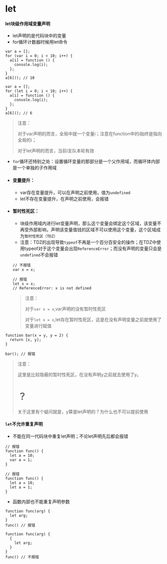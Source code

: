 # let

#### let块级作用域变量声明

- let声明的是代码块中的变量
- for循环计数器时候用let命令

```shell
var a = [];
for (var i = 0; i < 10; i++) {
  a[i] = function () {
    console.log(i);
  };
}
a[6](); // 10
```

```shell
var a = [];
for (let i = 0; i < 10; i++) {
  a[i] = function () {
    console.log(i);
  };
}
a[6](); // 6
```

>  注意：
>
> 对于var声明的而言，全局中就一个变量i；注意在function中的i始终是指向全局的i；
>
> 对于let声明的而言，当前i支队本轮有效

- `for`循环还特别之处：设置循环变量的那部分是一个父作用域，而循环体内部是一个单独的子作用域

- #### 变量提升：

  - var存在变量提升，可以在声明之前使用，值为`undefined`
  - let不存在变量提升，在声明之前使用，会报错

- #### 暂时性死区：

  - 块级作用域内进行let变量声明，那么这个变量会绑定这个区域，该变量不再受外部影响，声明该变量值钱的区域不可以使用这个变量，这个区域成为`暂时性死区（TDZ）`
  - 注意：TDZ的出现导致`typeof`不再是一个百分百安全的操作；在TDZ中使用typeof对于这个变量会出现`ReferenceError`；而没有声明的变量只会是`undefined`不会报错

  ```shell
  // 不报错
  var x = x;
  
  // 报错
  let x = x;
  // ReferenceError: x is not defined
  ```

  > 注意：
  >
  > 对于`var x = x`,var声明的没有暂时性死区
  >
  > 对于`let x = x`,let存在暂时性死区，这是在没有声明变量之前就使用了变量进行赋值

```shell
function bar(x = y, y = 2) {
  return [x, y];
}

bar(); // 报错
```

> 注意：
>
> 这里是比较隐蔽的暂时性死区，在没有声明y之前就去使用了y。
>
> # ？ 
>
> 关于这里有个疑问就是，y算是let声明的？为什么也不可以提前使用

#### `let`不允许重复声明

- 不能在同一代码块中重复let声明；不论let声明先后都会报错

```shell
// 报错
function func() {
  let a = 10;
  var a = 1;
}

// 报错
function func() {
  let a = 10;
  let a = 1;
}
```

- 函数内部也不能重复声明参数

```shell
function func(arg) {
  let arg;
}
func() // 报错

function func(arg) {
  {
    let arg;
  }
}
func() // 不报错
```